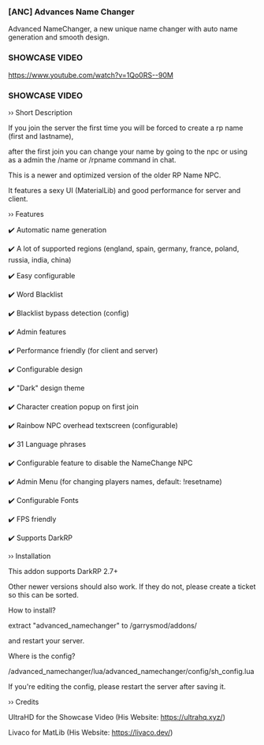 ### [ANC] Advances Name Changer ###

Advanced NameChanger, a new unique name changer with auto name generation and smooth design.

### SHOWCASE VIDEO ###
https://www.youtube.com/watch?v=1Qo0RS--90M
### SHOWCASE VIDEO ###


›› Short Description

If you join the server the first time you will be forced to create a rp name (first and lastname), 

after the first join you can change your name by going to the npc or using as a admin the /name or /rpname command in chat.

This is a newer and optimized version of the older RP Name NPC.

It features a sexy UI (MaterialLib) and good performance for server and client.


›› Features

✔️ Automatic name generation

✔️ A lot of supported regions (england, spain, germany, france, poland, russia, india, china)

✔️ Easy configurable

✔️ Word Blacklist

✔️ Blacklist bypass detection (config)

✔️ Admin features

✔️ Performance friendly (for client and server)

✔️ Configurable design

✔️ "Dark" design theme

✔️ Character creation popup on first join

✔️ Rainbow NPC overhead textscreen (configurable)

✔️ 31 Language phrases 

✔️ Configurable feature to disable the NameChange NPC

✔️ Admin Menu (for changing players names, default: !resetname)

✔️ Configurable Fonts

✔️ FPS friendly

✔️ Supports DarkRP



›› Installation

This addon supports DarkRP 2.7+

Other newer versions should also work. If they do not, please create a ticket so this can be sorted.


How to install?

extract "advanced_namechanger" to /garrysmod/addons/

and restart your server.


Where is the config?

/advanced_namechanger/lua/advanced_namechanger/config/sh_config.lua


If you're editing the config, please restart the server after saving it.



›› Credits

UltraHD for the Showcase Video (His Website: https://ultrahq.xyz/)

Livaco for MatLib (His Website: https://livaco.dev/)

